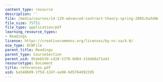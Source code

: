 ```yaml
---
content_type: resource
description: ''
file: /media/courses/14-129-advanced-contract-theory-spring-2005/ba5486891f5d1247ea986d5764d92195_references.pdf
file_size: 75751
file_type: application/pdf
learning_resource_types:
- Readings
license: https://creativecommons.org/licenses/by-nc-sa/4.0/
ocw_type: OCWFile
parent_title: Readings
parent_type: CourseSection
parent_uid: 85deb539-cd28-5378-0d84-31da68a71a43
resourcetype: Document
title: references.pdf
uid: ba548689-1f5d-1247-ea98-6d5764d92195
---
```

